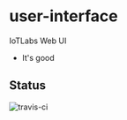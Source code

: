 # user-interface
IoTLabs Web UI
* It's good

## Status
![travis-ci](https://api.travis-ci.org/iot-labs/dashboard.svg?branch=master)
